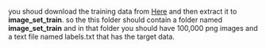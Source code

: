you shoud download the training data from [Here](https://github.com/watsonyanghx/CNN_LSTM_CTC_Tensorflow/issues/2) and then extract it to **image_set_train**. so the this folder should contain a folder named **image_set_train** and in that folder you should have 100,000 png images and a text file named labels.txt that has the target data.
